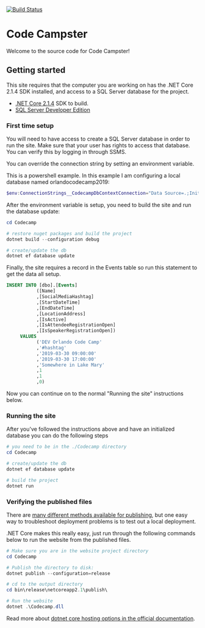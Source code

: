 [![Build Status](https://dev.azure.com/NebbiaDemo/OrlandoCodeCamp/_apis/build/status/codecampster.main?branchName=master)](https://dev.azure.com/NebbiaDemo/OrlandoCodeCamp/_build/latest?definitionId=239&branchName=master)

# Code Campster

Welcome to the source code for Code Campster!

## Getting started

This site requires that the computer you are working on has the .NET Core 2.1.4 SDK installed, and access to a SQL Server database for the project.

* [.NET Core 2.1.4](https://dotnet.microsoft.com/download/dotnet-core/2.1) SDK to build.
* [SQL Server Developer Edition](https://www.microsoft.com/en-us/sql-server/sql-server-downloads)

### First time setup
You will need to have access to create a SQL Server database in order to run the site. Make sure that your user has rights to access that database. You can verify this by logging in through SSMS.

You can override the connection string by setting an environment variable.

This is a powershell example. In this example I am configuring a local database named orlandocodecamp2019:

```powershell
$env:ConnectionStrings__CodecampDbContextConnection="Data Source=.;Initial Catalog=orlandocodecamp2019;Connect Timeout=30;Encrypt=true;TrustServerCertificate=true;Integrated Security=true;ApplicationIntent=ReadWrite;MultiSubnetFailover=False"
```

After the environment variable is setup, you need to build the site and run the database update:

```powershell
cd Codecamp

# restore nuget packages and build the project
dotnet build --configuration debug

# create/update the db
dotnet ef database update
```

Finally, the site requires a record in the Events table so run this statement to get the data all setup.

```sql
INSERT INTO [dbo].[Events]
           ([Name]
           ,[SocialMediaHashtag]
           ,[StartDateTime]
           ,[EndDateTime]
           ,[LocationAddress]
           ,[IsActive]
           ,[IsAttendeeRegistrationOpen]
           ,[IsSpeakerRegistrationOpen])
     VALUES
           ('DEV Orlando Code Camp'
           ,'#hashtag'
           ,'2019-03-30 09:00:00'
           ,'2019-03-30 17:00:00'
           ,'Somewhere in Lake Mary'
           ,1
           ,1
           ,0)
```

Now you can continue on to the normal "Running the site" instructions below.


### Running the site

After you've followed the instructions above and have an initialized database you can do the following steps

```powershell
# you need to be in the ./Codecamp directory
cd Codecamp

# create/update the db
dotnet ef database update

# build the project
dotnet run
```

### Verifying the published files

There are [many different methods available for publishing](https://docs.microsoft.com/en-us/aspnet/core/host-and-deploy/?view=aspnetcore-2.2), but one easy way to troubleshoot deployment problems is to test out a local deployment.

.NET Core makes this really easy, just run through the following commands below to run the website from the published files. 

```powershell
# Make sure you are in the website project directory
cd Codecamp

# Publish the directory to disk:
dotnet publish --configuration=release

# cd to the output directory
cd bin\release\netcoreapp2.1\publish\

# Run the website
dotnet .\Codecamp.dll
```

Read more about [dotnet core hosting options in the official documentation](https://docs.microsoft.com/en-us/aspnet/core/fundamentals/servers/?view=aspnetcore-2.1&tabs=windows).
